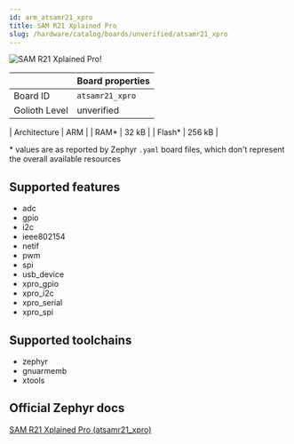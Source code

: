 ```yaml
---
id: arm_atsamr21_xpro
title: SAM R21 Xplained Pro
slug: /hardware/catalog/boards/unverified/atsamr21_xpro
---
```


[//]: # (This is an auto-generated file, do not edit! Changes to it will be lost upon re-generation)

![SAM R21 Xplained Pro!](/img/boards/arm/atsamr21_xpro.png "SAM R21 Xplained Pro")

|                | Board properties     |
| -------------  | -------------------- |
| Board ID       | `atsamr21_xpro` |
| Golioth Level  | unverified       |

| Architecture   | ARM |
| RAM*           | 32 kB |
| Flash*         | 256 kB |

\* values are as reported by Zephyr `.yaml` board files, which don't represent the overall available resources



## Supported features

* adc
* gpio
* i2c
* ieee802154
* netif
* pwm
* spi
* usb_device
* xpro_gpio
* xpro_i2c
* xpro_serial
* xpro_spi

## Supported toolchains

* zephyr
* gnuarmemb
* xtools

## Official Zephyr docs

[SAM R21 Xplained Pro (atsamr21_xpro)](https://docs.zephyrproject.org/latest/boards/arm/atsamr21_xpro/doc/index.html)
